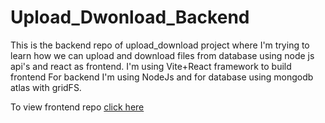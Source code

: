 # Upload_Dwonload_Backend

This is the backend repo of upload_download project where I'm trying to learn how we can upload and download files from database using node js api's and react as frontend.
I'm using Vite+React framework to build frontend For backend I'm using NodeJs and for database using mongodb atlas with gridFS.

To view frontend repo [click here](https://github.com/lade6501/Upload_Dwonload/)
